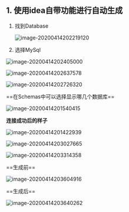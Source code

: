 

## 1. 使用idea自带功能进行自动生成



1. 找到Database

   ![image-20200414202219120](MyBatis自动生成.assets/image-20200414202219120.png)

2. 选择MySql

![image-20200414202405000](MyBatis自动生成.assets/image-20200414202405000.png)

![image-20200414202637578](MyBatis自动生成.assets/image-20200414202637578.png)



![image-20200414202726320](MyBatis自动生成.assets/image-20200414202726320.png)

==在Schemas中可以选择显示哪几个数据库==

![image-20200414201540415](MyBatis自动生成.assets/image-20200414201540415.png)

**连接成功后的样子**

![image-20200414201422939](MyBatis自动生成.assets/image-20200414201422939.png)



![image-20200414203027665](MyBatis自动生成.assets/image-20200414203027665.png)

![image-20200414203314358](MyBatis自动生成.assets/image-20200414203314358.png)

==生成前==

![image-20200414203604916](MyBatis自动生成.assets/image-20200414203604916.png)

==生成后==

![image-20200414203640262](MyBatis自动生成.assets/image-20200414203640262.png)
